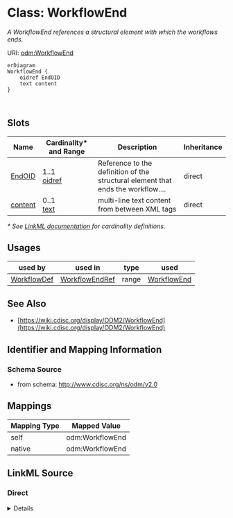 # Class: WorkflowEnd

_A WorkflowEnd references a structural element with which the workflows ends._




URI: [odm:WorkflowEnd](http://www.cdisc.org/ns/odm/v2.0/WorkflowEnd)


```mermaid
erDiagram
WorkflowEnd {
    oidref EndOID  
    text content  
}



```



<!-- no inheritance hierarchy -->


## Slots

| Name | Cardinality* and Range | Description | Inheritance |
| ---  | --- | --- | --- |
| [EndOID](EndOID.md) | 1..1 <br/> [oidref](oidref.md) | Reference to the definition of the structural element that ends the workflow.... | direct |
| [content](content.md) | 0..1 <br/> [text](text.md) | multi-line text content from between XML tags | direct |

_* See [LinkML documentation](https://linkml.io/linkml/schemas/slots.html#slot-cardinality) for cardinality definitions._




## Usages

| used by | used in | type | used |
| ---  | --- | --- | --- |
| [WorkflowDef](WorkflowDef.md) | [WorkflowEndRef](WorkflowEndRef.md) | range | [WorkflowEnd](WorkflowEnd.md) |






## See Also

* [https://wiki.cdisc.org/display/ODM2/WorkflowEnd](https://wiki.cdisc.org/display/ODM2/WorkflowEnd)

## Identifier and Mapping Information







### Schema Source


* from schema: http://www.cdisc.org/ns/odm/v2.0





## Mappings

| Mapping Type | Mapped Value |
| ---  | ---  |
| self | odm:WorkflowEnd |
| native | odm:WorkflowEnd |





## LinkML Source

<!-- TODO: investigate https://stackoverflow.com/questions/37606292/how-to-create-tabbed-code-blocks-in-mkdocs-or-sphinx -->

### Direct

<details>
```yaml
name: WorkflowEnd
description: A WorkflowEnd references a structural element with which the workflows
  ends.
from_schema: http://www.cdisc.org/ns/odm/v2.0
see_also:
- https://wiki.cdisc.org/display/ODM2/WorkflowEnd
rank: 1000
slots:
- EndOID
- content
slot_usage:
  EndOID:
    name: EndOID
    description: Reference to the definition of the structural element that ends the
      workflow. It may be a StudyEventGroupDef, StudyEventDef, ItemGroupDef, or ItemDef
      element.
    comments:
    - 'Required

      range: oidref

      The EndOID must match the OID attribute of a StudyEventGroupDef, StudyEventDef,
      ItemGroupDef or ItemDef child element of the MetaDataVersion parent element
      of the WorkflowDef.'
    domain_of:
    - WorkflowEnd
    range: oidref
    required: true
  content:
    name: content
    domain_of:
    - TranslatedText
    - Title
    - CheckValue
    - Code
    - WorkflowEnd
    - UserName
    - Prefix
    - Suffix
    - FullName
    - GivenName
    - FamilyName
    - StreetName
    - HouseNumber
    - City
    - StateProv
    - Country
    - PostalCode
    - OtherText
    - Meaning
    - LegalReason
    - DateTimeStamp
    - ReasonForChange
    - SourceID
    - FlagValue
    - FlagType
    - Value
    range: text
class_uri: odm:WorkflowEnd

```
</details>

### Induced

<details>
```yaml
name: WorkflowEnd
description: A WorkflowEnd references a structural element with which the workflows
  ends.
from_schema: http://www.cdisc.org/ns/odm/v2.0
see_also:
- https://wiki.cdisc.org/display/ODM2/WorkflowEnd
rank: 1000
slot_usage:
  EndOID:
    name: EndOID
    description: Reference to the definition of the structural element that ends the
      workflow. It may be a StudyEventGroupDef, StudyEventDef, ItemGroupDef, or ItemDef
      element.
    comments:
    - 'Required

      range: oidref

      The EndOID must match the OID attribute of a StudyEventGroupDef, StudyEventDef,
      ItemGroupDef or ItemDef child element of the MetaDataVersion parent element
      of the WorkflowDef.'
    domain_of:
    - WorkflowEnd
    range: oidref
    required: true
  content:
    name: content
    domain_of:
    - TranslatedText
    - Title
    - CheckValue
    - Code
    - WorkflowEnd
    - UserName
    - Prefix
    - Suffix
    - FullName
    - GivenName
    - FamilyName
    - StreetName
    - HouseNumber
    - City
    - StateProv
    - Country
    - PostalCode
    - OtherText
    - Meaning
    - LegalReason
    - DateTimeStamp
    - ReasonForChange
    - SourceID
    - FlagValue
    - FlagType
    - Value
    range: text
attributes:
  EndOID:
    name: EndOID
    description: Reference to the definition of the structural element that ends the
      workflow. It may be a StudyEventGroupDef, StudyEventDef, ItemGroupDef, or ItemDef
      element.
    comments:
    - 'Required

      range: oidref

      The EndOID must match the OID attribute of a StudyEventGroupDef, StudyEventDef,
      ItemGroupDef or ItemDef child element of the MetaDataVersion parent element
      of the WorkflowDef.'
    from_schema: http://www.cdisc.org/ns/odm/v2.0
    rank: 1000
    alias: EndOID
    owner: WorkflowEnd
    domain_of:
    - WorkflowEnd
    range: oidref
    required: true
  content:
    name: content
    description: multi-line text content from between XML tags
    from_schema: http://www.cdisc.org/ns/odm/v2.0
    rank: 1000
    alias: content
    owner: WorkflowEnd
    domain_of:
    - TranslatedText
    - Title
    - CheckValue
    - Code
    - WorkflowEnd
    - UserName
    - Prefix
    - Suffix
    - FullName
    - GivenName
    - FamilyName
    - StreetName
    - HouseNumber
    - City
    - StateProv
    - Country
    - PostalCode
    - OtherText
    - Meaning
    - LegalReason
    - DateTimeStamp
    - ReasonForChange
    - SourceID
    - FlagValue
    - FlagType
    - Value
    range: text
    inlined: true
class_uri: odm:WorkflowEnd

```
</details>